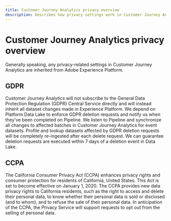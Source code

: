 ```yaml
---
title: Customer Journey Analytics privacy overview
description: Describes how privacy settings work in Customer Journey Analytics.
---
```


# Customer Journey Analytics privacy overview

Generally speaking, any privacy-related settings in Customer Journey Analytics are inherited from Adobe Experience Platform.

## GDPR

Customer Journey Analytics will not subscribe to the General Data Protection Regulation (GDPR) Central Service directly and will instead inherit all dataset changes made in Experience Platform. We depend on Platform Data Lake to enforce GDPR deletion requests and notify us when they’ve been completed on Pipeline. We listen to Pipeline and synchronize all changes to affected batches in Customer Journey Analytics for event datasets. Profile and lookup datasets affected by GDPR deletion requests will be completely re-ingested after each delete request. We can guarantee deletion requests are executed within 7 days of a deletion event in Data Lake.

## CCPA

The California Consumer Privacy Act (CCPA) enhances privacy rights and consumer protection for residents of California, United States. This Act is set to become effective on January 1, 2020.
The CCPA provides new data privacy rights to California residents, such as the right to access and delete their personal data, to know whether their personal data is sold or disclosed (and to whom), and to refuse the sale of their personal data.
In anticipation of the CCPA, the Privacy Service will support requests to opt out from the selling of personal data. 
